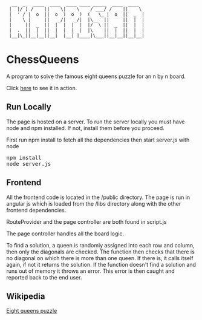       __  _   ____  ____  ____ ____ _____  ____  ____  
     |  |/ ] /    ||    \|    \    / ___/ /    ||    \ 
     |  ' / |  o  ||  o  )  o  )  (   \_ |  o  ||  _  |
     |    \ |     ||   _/|   _/|  |\__  ||     ||  |  |
     |     ||  _  ||  |  |  |  |  |/  \ ||  _  ||  |  |
     |  .  ||  |  ||  |  |  |  |  |\    ||  |  ||  |  |
     |__|\_||__|__||__|  |__| |____|\___||__|__||__|__|
                                                              
# ChessQueens

A program to solve the famous eight queens puzzle for an n by n board.

Click [here](http://chess.kappisan.com) to see it in action.

## Run Locally

The page is hosted on a server. To run the server locally you must have node and npm installed. If not, install them before you proceed.

First run npm install to fetch all the dependencies then start server.js with node

<pre>
npm install
node server.js
</pre>

## Frontend

All the frontend code is located in the /public directory. The page is run in angular js which is loaded from the /libs directory along with the other frontend dependencies.

RouteProvider and the page controller are both found in script.js

The page controller handles all the board logic. 

To find a solution, a queen is randomly assigned into each row and column, then only the diagonals are checked. The function then checks that there is no diagonal on which there is more than one queen. If there is, it calls itself again, if not it returns the solution. If the function doesn't find a solution and runs out of memory it throws an error. This error is then caught and reported back to the end user.

## Wikipedia

[Eight queens puzzle](https://en.wikipedia.org/wiki/Eight_queens_puzzle)